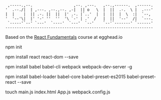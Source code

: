 
     ,-----.,--.                  ,--. ,---.   ,--.,------.  ,------.
    '  .--./|  | ,---. ,--.,--. ,-|  || o   \  |  ||  .-.  \ |  .---'
    |  |    |  || .-. ||  ||  |' .-. |`..'  |  |  ||  |  \  :|  `--, 
    '  '--'\|  |' '-' ''  ''  '\ `-' | .'  /   |  ||  '--'  /|  `---.
     `-----'`--' `---'  `----'  `---'  `--'    `--'`-------' `------'
    ----------------------------------------------------------------- 

Based on the [React Fundamentals](https://egghead.io/courses/react-fundamentals) course at egghead.io  

npm init  

npm install react react-dom --save  

npm install babel babel-cli webpack webpack-dev-server -g  

npm install babel-loader babel-core babel-preset-es2015 babel-preset-react --save  

touch main.js index.html App.js webpack.config.js  
